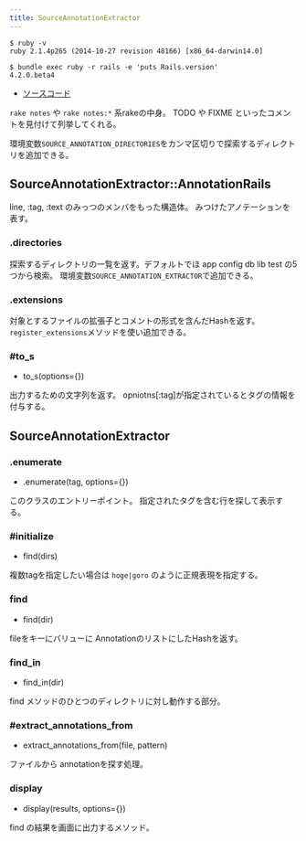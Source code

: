 ```yaml
---
title: SourceAnnotationExtractor
---
```


```
$ ruby -v
ruby 2.1.4p265 (2014-10-27 revision 48166) [x86_64-darwin14.0]
```

```
$ bundle exec ruby -r rails -e 'puts Rails.version'
4.2.0.beta4
```

* [ソースコード](https://github.com/rails/rails/blob/v4.2.0.beta4/railties/lib/rails/source_annotation_extractor.rb)

`rake notes` や `rake notes:*` 系rakeの中身。
TODO や FIXME といったコメントを見付けて列挙してくれる。

環境変数`SOURCE_ANNOTATION_DIRECTORIES`をカンマ区切りで探索するディレクトリを追加できる。

SourceAnnotationExtractor::AnnotationRails
---

line, :tag, :text のみっつのメンバをもった構造体。
みつけたアノテーションを表す。

### .directories

探索するディレクトリの一覧を返す。デフォルトでほ app config db lib test の5つから検索。
環境変数`SOURCE_ANNOTATION_EXTRACTOR`で追加できる。

### .extensions

対象とするファイルの拡張子とコメントの形式を含んだHashを返す。
`register_extensions`メソッドを使い追加できる。

### #to_s

* to_s(options={})

出力するための文字列を返す。
opniotns[:tag]が指定されているとタグの情報を付与する。

SourceAnnotationExtractor
---

### .enumerate

* .enumerate(tag, options={})

このクラスのエントリーポイント。
指定されたタグを含む行を探して表示する。

### #initialize

* find(dirs)

複数tagを指定したい場合は `hoge|goro` のように正規表現を指定する。

### find

* find(dir)

fileをキーにバリューに AnnotationのリストにしたHashを返す。

### find_in

* find_in(dir)

find メソッドのひとつのディレクトリに対し動作する部分。

### #extract_annotations_from

* extract_annotations_from(file, pattern)

ファイルから annotationを探す処理。


### display

* display(results, options={})

find の結果を画面に出力するメソッド。

